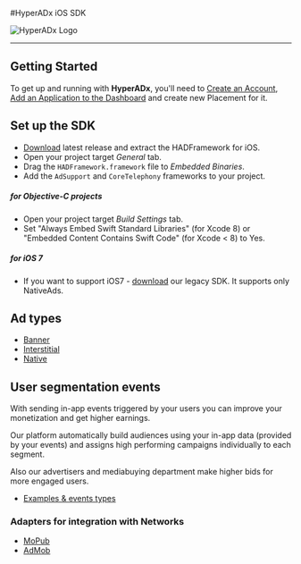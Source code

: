 #HyperADx iOS SDK

![HyperADx Logo](http://d2n7xvwjxl8766.cloudfront.net/assets/site/logo-e04518160888e1f8b3795f0ce01e1909.png)
____

## Getting Started

To get up and running with **HyperADx**, you'll need to [Create an Account](http://hyperadx.com/publishers/sign_in), [Add an Application to the Dashboard](http://hyperadx.com/publishers/traffic_sources) and create new Placement for it.

## Set up the SDK


* [Download](https://github.com/hyperads/ios-sdk/releases) latest release and extract the HADFramework for iOS.
* Open your project target _General_ tab.
* Drag the `HADFramework.framework` file to _Embedded Binaries_.
* Add the `AdSupport` and `CoreTelephony` frameworks to your project.

##### for Objective-C projects

* Open your project target _Build Settings_ tab.
* Set "Always Embed Swift Standard Libraries" (for Xcode 8) or "Embedded Content Contains Swift Code" (for Xcode < 8) to Yes.

##### for iOS 7
* If you want to support iOS7 - [download](https://github.com/hyperads/ios-sdk/releases/tag/v2.0.3) our legacy SDK. It supports only NativeAds.


## Ad types

* [Banner](docs/_banner.md)
* [Interstitial](docs/_interstitial.md)
* [Native](docs/_native.md)

## User segmentation events
With sending in-app events triggered by your users you can improve your monetization and get higher earnings.

Our platform automatically build audiences using your in-app data (provided by your events) and assigns high performing campaigns individually to each segment.

Also our advertisers and mediabuying department make higher bids for more engaged users.
* [Examples & events types](docs/_segments.md)

### Adapters for integration with Networks

* [MoPub](docs/_mopub.md)
* [AdMob](docs/_admob.md)

